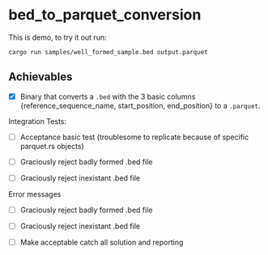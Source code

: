 # bed_to_parquet_conversion

This is demo, to try it out run:

`cargo run samples/well_formed_sample.bed output.parquet`

## Achievables

- [x] Binary that converts a `.bed` with the 3 basic columns {reference_sequence_name, start_position, end_position} to a `.parquet`.

Integration Tests:
- [ ] Acceptance basic test
    (troublesome to replicate because of specific parquet.rs objects)

- [ ] Graciously reject badly formed .bed file
- [ ] Graciously reject inexistant .bed file

Error messages
- [ ] Graciously reject badly formed .bed file
- [ ] Graciously reject inexistant .bed file
- [ ] Make acceptable catch all solution and reporting

